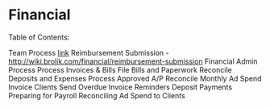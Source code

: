 <!-- TITLE: Financial -->
<!-- SUBTITLE: Internal Brolik financial processes -->

# Financial
Table of Contents:

Team Process
[link](http://wiki.brolik.com/financial/expense-submission "Expense Submission")
Reimbursement Submission - http://wiki.brolik.com/financial/reimbursement-submission
Financial Admin Process
Process Invoices & Bills
File Bills and Paperwork
Reconcile Deposits and Expenses
Process Approved A/P
Reconcile Monthly Ad Spend
Invoice Clients
Send Overdue Invoice Reminders
Deposit Payments
Preparing for Payroll
Reconciling Ad Spend to Clients

